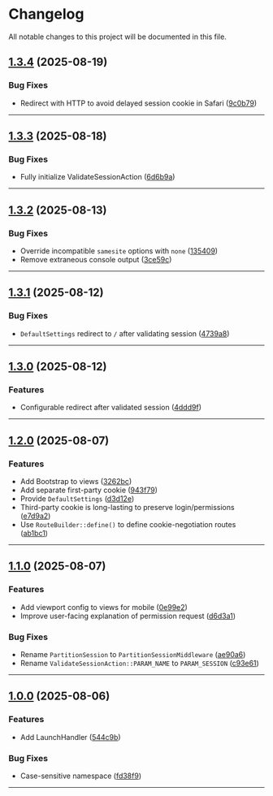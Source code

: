 <!--- BEGIN HEADER -->
# Changelog

All notable changes to this project will be documented in this file.
<!--- END HEADER -->

## [1.3.4](https://github.com/groton-school/slim-lti-partitioned-session/compare/v1.3.3...v1.3.4) (2025-08-19)

### Bug Fixes

* Redirect with HTTP to avoid delayed session cookie in Safari ([9c0b79](https://github.com/groton-school/slim-lti-partitioned-session/commit/9c0b79dc19a5d2513c0a3e33978e9864aadfc30e))


---

## [1.3.3](https://github.com/groton-school/slim-lti-partitioned-session/compare/v1.3.2...v1.3.3) (2025-08-18)

### Bug Fixes

* Fully initialize ValidateSessionAction ([6d6b9a](https://github.com/groton-school/slim-lti-partitioned-session/commit/6d6b9ad87ba5ab4460f693a6397a2341bebe1ad7))


---

## [1.3.2](https://github.com/groton-school/slim-lti-partitioned-session/compare/v1.3.1...v1.3.2) (2025-08-13)

### Bug Fixes

* Override incompatible `samesite` options with `none` ([135409](https://github.com/groton-school/slim-lti-partitioned-session/commit/13540931cffdda7643c488cd9f4c1c297b8093cd))
* Remove extraneous console output ([3ce59c](https://github.com/groton-school/slim-lti-partitioned-session/commit/3ce59cf7a4bbda91222f9b3132e4ab26d2e85ab6))


---

## [1.3.1](https://github.com/groton-school/slim-lti-partitioned-session/compare/v1.3.0...v1.3.1) (2025-08-12)

### Bug Fixes

* `DefaultSettings` redirect to `/` after validating session ([4739a8](https://github.com/groton-school/slim-lti-partitioned-session/commit/4739a811ae2ee5574bd9ba076e866ef327139717))


---

## [1.3.0](https://github.com/groton-school/slim-lti-partitioned-session/compare/v1.2.0...v1.3.0) (2025-08-12)

### Features

* Configurable redirect after validated session ([4ddd9f](https://github.com/groton-school/slim-lti-partitioned-session/commit/4ddd9fd061e1534f7f3bfe900623e9c1aa009fb2))


---

## [1.2.0](https://github.com/groton-school/slim-lti-partitioned-session/compare/v1.1.0...v1.2.0) (2025-08-07)

### Features

* Add Bootstrap to views ([3262bc](https://github.com/groton-school/slim-lti-partitioned-session/commit/3262bc90fc9b67e5d09c077f0a670b4526b174ce))
* Add separate first-party cookie ([943f79](https://github.com/groton-school/slim-lti-partitioned-session/commit/943f79c93cd36be275e68314bd59a052a7f5dac2))
* Provide `DefaultSettings` ([d3d12e](https://github.com/groton-school/slim-lti-partitioned-session/commit/d3d12e00d0e8a10866f44c922fcb428e1e8f9676))
* Third-party cookie is long-lasting to preserve login/permissions ([e7d9a2](https://github.com/groton-school/slim-lti-partitioned-session/commit/e7d9a2c2131c492119db519c342e423a7b6810d1))
* Use `RouteBuilder::define()` to define cookie-negotiation routes ([ab1bc1](https://github.com/groton-school/slim-lti-partitioned-session/commit/ab1bc1c195f0173bef70edd13f15a384081f2347))


---

## [1.1.0](https://github.com/groton-school/slim-lti-partitioned-session/compare/v1.0.0...v1.1.0) (2025-08-07)

### Features

* Add viewport config to views for mobile ([0e99e2](https://github.com/groton-school/slim-lti-partitioned-session/commit/0e99e26f19caec692f23bd5338d8ff4a0a502eb0))
* Improve user-facing explanation of permission request ([d6d3a1](https://github.com/groton-school/slim-lti-partitioned-session/commit/d6d3a122525c668a8966ab62cc1c5ad34234df70))

### Bug Fixes

* Rename `PartitionSession` to `PartitionSessionMiddleware` ([ae90a6](https://github.com/groton-school/slim-lti-partitioned-session/commit/ae90a66073a12188dae7c84b8630d5857306f619))
* Rename `ValidateSessionAction::PARAM_NAME` to `PARAM_SESSION` ([c93e61](https://github.com/groton-school/slim-lti-partitioned-session/commit/c93e61d0c2863abe6a624f30c7c7e815ca79ee5f))


---

## [1.0.0](https://github.com/groton-school/slim-lti-partitioned-session/compare/e4d134a1a1ae367a7164a8e1d75f0c4646231c38...v1.0.0) (2025-08-06)

### Features

* Add LaunchHandler ([544c9b](https://github.com/groton-school/slim-lti-partitioned-session/commit/544c9b8c4fe43cbacbbc6d6e254ca62467d233c1))

### Bug Fixes

* Case-sensitive namespace ([fd38f9](https://github.com/groton-school/slim-lti-partitioned-session/commit/fd38f9273a6759f0d2db3ffbfd520a181bdcc452))


---

